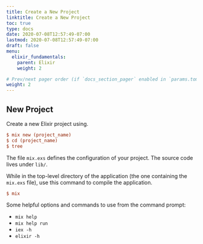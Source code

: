 ```yaml
---
title: Create a New Project
linktitle: Create a New Project
toc: true
type: docs
date: 2020-07-08T12:57:49-07:00
lastmod: 2020-07-08T12:57:49-07:00
draft: false
menu:
  elixir_fundamentals:
    parent: Elixir
    weight: 2

# Prev/next pager order (if `docs_section_pager` enabled in `params.toml`)
weight: 2
---
```



## New Project
Create a new Elixir project using.

```ini
$ mix new (project_name)
$ cd (project_name)
$ tree
```

The file `mix.exs` defines the configuration of your project. The source code lives under `lib/`.

While in the top-level directory of the application (the one containing the `mix.exs` file), use this command to compile the application.

```ini
$ mix
```

Some helpful options and commands to use from the command prompt:

* `mix help`
* `mix help run`
* `iex -h`
* `elixir -h`

